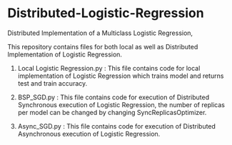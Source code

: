 # Distributed-Logistic-Regression
Distributed Implementation of a Multiclass Logistic Regression,

This repository contains files for both local as well as Distributed Implementation of Logistic Regression.

1. Local Logistic Regression.py : 
   This file contains code for local implementation of Logistic Regression which trains model and returns test and train accuracy.
   
2. BSP_SGD.py : 
   This file contains code for execution of Distributed Synchronous execution of Logistic Regression, the number of replicas per model can    be changed by changing SyncReplicasOptimizer.

3. Async_SGD.py : 
   This file contains code for execution of Distributed Asynchronous execution of Logistic Regression.
